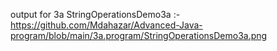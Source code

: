 output for 3a StringOperationsDemo3a :- https://github.com/Mdahazar/Advanced-Java-program/blob/main/3a.program/StringOperationsDemo3a.png

